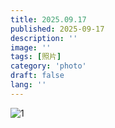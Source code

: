 ```yaml
---
title: 2025.09.17
published: 2025-09-17
description: ''
image: ''
tags: [照片]
category: 'photo'
draft: false 
lang: ''
---
```


![1](./images/IMG_20250917.jpg)
